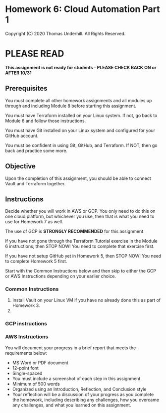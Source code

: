 # Homework 6: Cloud Automation Part 1
Copyright (C) 2020 Thomas Underhill.  All Rights Reserved.

# PLEASE READ
****This assignment is not ready for students - PLEASE CHECK BACK ON or AFTER 10/31****
## Prerequisites

You must complete all other homework assignments and all modules up through and including Module 8 before starting this assignment.

You must have Terraform installed on your Linux system.  If not, go back to Module 6 and follow those instructions. 

You must have Git installed on your Linux system and configured for your GitHub account.

You must be confident in using Git, GitHub, and Terraform.  If NOT, then go back and practice some more.

## Objective
Upon the completion of this assignment, you should be able to connect Vault and Terraform together.

## Instructions
Decide whether you will work in AWS or GCP.  You only need to do this on one cloud platform, but whichever you use, then that is what you need to use for Homework 7 as well.

The use of GCP is **STRONGLY RECOMMENDED** for this assignment.  

If you have not gone through the Terraform Tutorial exercise in the Module 6 instructions, then STOP NOW!  You need to complete that exercise first.

If you have not setup GitHub yet in Homework 5, then STOP NOW!  You need to complete Homework 5 first.

Start with the Common Instructions below and then skip to either the GCP or AWS Instructions depending on your earlier choice.

### Common Instructions
1. Install Vault on your Linux VM if you have no already done this as part of Homework 3.
2.
### GCP instructions
### AWS Instructions

You will document your progress in a brief report that meets the requirements below:
<ul>
  <li>MS Word or PDF document
  <li>12-point font
  <li>Single-spaced
  <li>You must include a screenshot of each step in this assignment
  <li>Minimum of 500 words
  <li>Organized using an Introduction, Reflection, and Conclusion style
  <li>Your reflection will be a discussion of your progress as you complete the homework, including describing any challenges, how you overcame any challenges, and what you learned on this assignment.
</ul>
